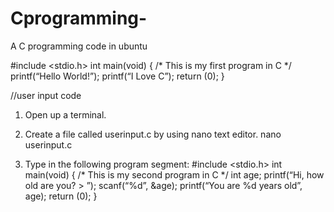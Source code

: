 # Cprogramming-
A C programming code in ubuntu 

#include <stdio.h>
int main(void) {
/* This is my first program in C */
printf(“Hello World!”);
printf(“I Love C”);
return (0);
}



//user input code
1. Open up a terminal.

2. Create a file called userinput.c by using nano text editor.
nano userinput.c

3. Type in the following program segment:
#include <stdio.h>
int main(void) {
/* This is my second program in C */
int age;
printf(“Hi, how old are you? > ”);
scanf(“%d”, &age);
printf(“You are %d years old”, age);
return (0);
}
